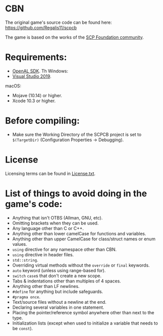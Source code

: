 # CBN

The original game's source code can be found here: https://github.com/Regalis11/scpcb

The game is based on the works of the [SCP Foundation community][scp-wiki].

# Requirements:
* [OpenAL SDK][openal].
Th
Windows:
* [Visual Studio 2019][vs2019].

macOS:
* Mojave (10.14) or higher.
* Xcode 10.3 or higher.

# Before compiling:
* Make sure the Working Directory of the SCPCB project is set to `$(TargetDir)` (Configuration Properties -> Debugging).

# License
Licensing terms can be found in [License.txt](Content/License.txt).

# List of things to avoid doing in the game's code:

* Anything that isn't OTBS (Allman, GNU, etc).
* Omitting brackets when they can be used.
* Any language other than C or C++.
* Anything other than lower camelCase for functions and variables.
* Anything other than upper CamelCase for class/struct names or enum values.
* `using` directive for any namespace other than CBN.
* `using` directive in header files.
* `std::string`.
* Overriding virtual methods without the `override` or `final` keywords.
* `auto` keyword (unless using range-based for).
* `switch` `case`s that don't create a new scope.
* Tabs & indentations other than multiples of 4 spaces.
* Anything other than LF newlines.
* `#define` for anything but include safeguards.
* `#pragma once`.
* Text/source files without a newline at the end.
* Declaring several variables in one statement.
* Placing the pointer/reference symbol anywhere other than next to the type.
* Initialization lists (except when used to initialize a variable that needs to be `const`).

[openal]: https://www.openal.org/
[vs2019]: https://visualstudio.microsoft.com/vs/
[scp-wiki]: http://www.scp-wiki.net/
[cc3.0]: http://creativecommons.org/licenses/by-sa/3.0/
